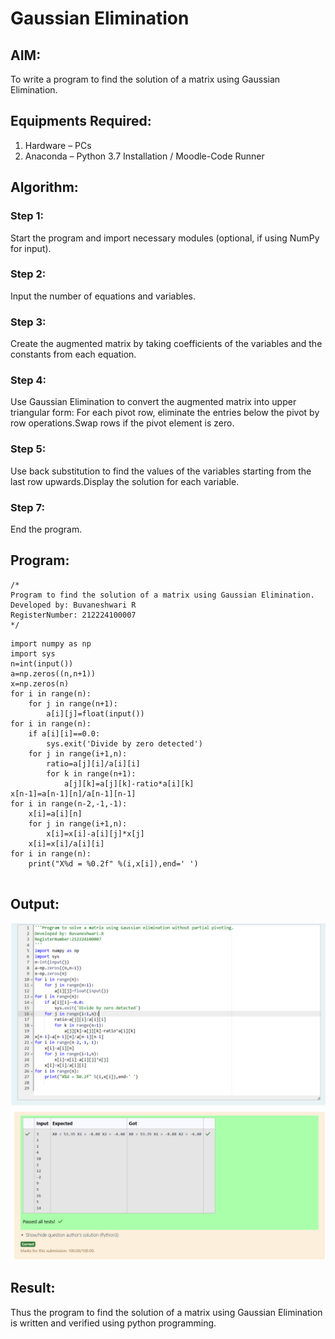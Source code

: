 # Gaussian Elimination

## AIM:
To write a program to find the solution of a matrix using Gaussian Elimination.

## Equipments Required:
1. Hardware – PCs
2. Anaconda – Python 3.7 Installation / Moodle-Code Runner

## Algorithm:

### Step 1:
Start the program and import necessary modules (optional, if using NumPy for input).

### Step 2:
Input the number of equations and variables.

### Step 3:
Create the augmented matrix by taking coefficients of the variables and the constants from each equation.

### Step 4:
Use Gaussian Elimination to convert the augmented matrix into upper triangular form:
For each pivot row, eliminate the entries below the pivot by row operations.Swap rows if the pivot element is zero.

### Step 5:
Use back substitution to find the values of the variables starting from the last row upwards.Display the solution for each variable.

### Step 7:
End the program.

## Program:
```
/*
Program to find the solution of a matrix using Gaussian Elimination.
Developed by: Buvaneshwari R
RegisterNumber: 212224100007
*/
```
```
import numpy as np
import sys
n=int(input())
a=np.zeros((n,n+1))
x=np.zeros(n)
for i in range(n):
    for j in range(n+1):
        a[i][j]=float(input())
for i in range(n):
    if a[i][i]==0.0:
        sys.exit('Divide by zero detected')
    for j in range(i+1,n):
        ratio=a[j][i]/a[i][i]
        for k in range(n+1):
            a[j][k]=a[j][k]-ratio*a[i][k]
x[n-1]=a[n-1][n]/a[n-1][n-1]
for i in range(n-2,-1,-1):
    x[i]=a[i][n]
    for j in range(i+1,n):
        x[i]=x[i]-a[i][j]*x[j]
    x[i]=x[i]/a[i][i]
for i in range(n):
    print("X%d = %0.2f" %(i,x[i]),end=' ')
        
```

## Output:
![alt text](<Screenshot 2025-05-11 183612.png>)
![alt text](<Screenshot 2025-05-11 183552.png>)


## Result:
Thus the program to find the solution of a matrix using Gaussian Elimination is written and verified using python programming.

